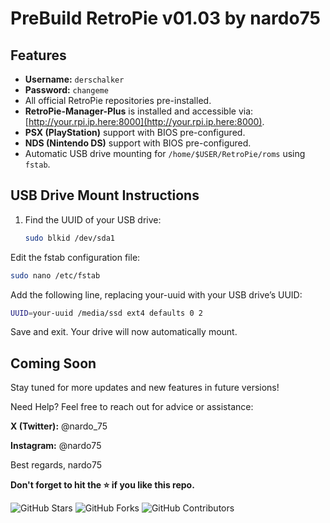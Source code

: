 # PreBuild RetroPie v01.03 by nardo75

## Features
- **Username:** `derschalker`  
- **Password:** `changeme`  
- All official RetroPie repositories pre-installed.  
- **RetroPie-Manager-Plus** is installed and accessible via:  
  [http://your.rpi.ip.here:8000](http://your.rpi.ip.here:8000).  
- **PSX (PlayStation)** support with BIOS pre-configured.  
- **NDS (Nintendo DS)** support with BIOS pre-configured.  
- Automatic USB drive mounting for `/home/$USER/RetroPie/roms` using `fstab`.

## USB Drive Mount Instructions
1. Find the UUID of your USB drive:  
   ```bash
   sudo blkid /dev/sda1
Edit the fstab configuration file:
  ```bash
  sudo nano /etc/fstab
  ```
Add the following line, replacing your-uuid with your USB drive’s UUID:
  ```bash
UUID=your-uuid /media/ssd ext4 defaults 0 2
  ```
Save and exit. Your drive will now automatically mount.

## Coming Soon
Stay tuned for more updates and new features in future versions!

Need Help?
Feel free to reach out for advice or assistance:

**X (Twitter):** @nardo_75

**Instagram:** @nardo75


Best regards,
nardo75

**Don't forget to hit the ⭐ if you like this repo.**

![GitHub Stars](https://img.shields.io/github/stars/nardo75/PreBuild_RetroPie_RPi4?style=social)
![GitHub Forks](https://img.shields.io/github/forks/nardo75/PreBuild_RetroPie_RPi4?style=social)
![GitHub Contributors](https://img.shields.io/github/contributors/nardo75/PreBuild_RetroPie_RPi4)
